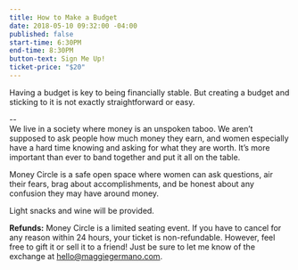 ```yaml
---
title: How to Make a Budget
date: 2018-05-10 09:32:00 -04:00
published: false
start-time: 6:30PM
end-time: 8:30PM
button-text: Sign Me Up!
ticket-price: "$20"
---
```


Having a budget is key to being financially stable. But creating a budget and sticking to it is not exactly straightforward or easy. 

--\
We live in a society where money is an unspoken taboo. We aren’t supposed to ask people how much money they earn, and women especially have a hard time knowing and asking for what they are worth. It’s more important than ever to band together and put it all on the table.

Money Circle is a safe open space where women can ask questions, air their fears, brag about accomplishments, and be honest about any confusion they may have around money.

Light snacks and wine will be provided.

**Refunds:** Money Circle is a limited seating event. If you have to cancel for any reason within 24 hours, your ticket is non-refundable. However, feel free to gift it or sell it to a friend! Just be sure to let me know of the exchange at [hello@maggiegermano.com](mailto:hello@maggiegermano.com).